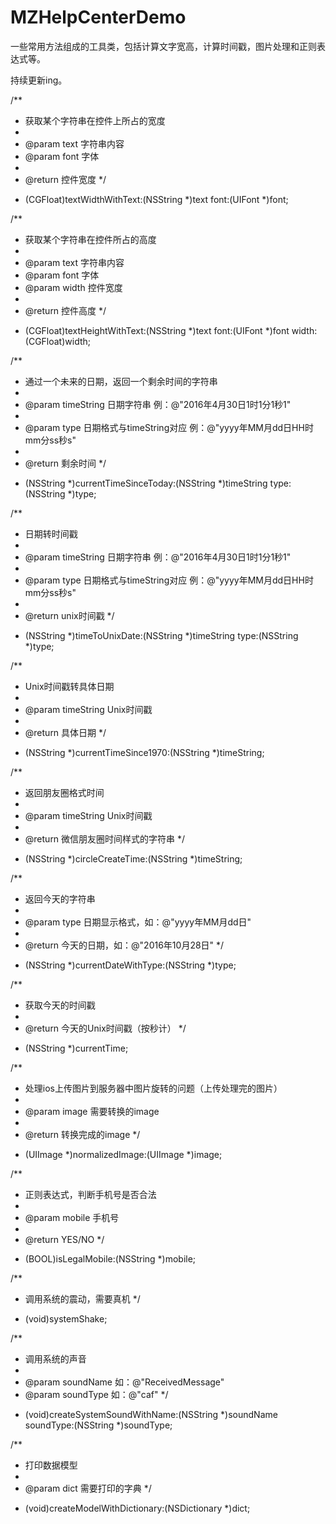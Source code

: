 # MZHelpCenterDemo

一些常用方法组成的工具类，包括计算文字宽高，计算时间戳，图片处理和正则表达式等。

持续更新ing。

/**
 *  获取某个字符串在控件上所占的宽度
 *
 *  @param text 字符串内容
 *  @param font 字体
 *
 *  @return 控件宽度
 */
+ (CGFloat)textWidthWithText:(NSString *)text font:(UIFont *)font;

/**
 *  获取某个字符串在控件所占的高度
 *
 *  @param text  字符串内容
 *  @param font  字体
 *  @param width 控件宽度
 *
 *  @return 控件高度
 */
+ (CGFloat)textHeightWithText:(NSString *)text font:(UIFont *)font width:(CGFloat)width;

/**
 *  通过一个未来的日期，返回一个剩余时间的字符串
 *
 *  @param timeString 日期字符串 例：@"2016年4月30日1时1分1秒1"
 *
 *  @param type 日期格式与timeString对应 例：@"yyyy年MM月dd日HH时mm分ss秒s"
 *
 *  @return 剩余时间
 */
+ (NSString *)currentTimeSinceToday:(NSString *)timeString type:(NSString *)type;

/**
 *  日期转时间戳
 *
 *  @param timeString 日期字符串 例：@"2016年4月30日1时1分1秒1"
 *
 *  @param type 日期格式与timeString对应 例：@"yyyy年MM月dd日HH时mm分ss秒s"
 *
 *  @return unix时间戳
 */
+ (NSString *)timeToUnixDate:(NSString *)timeString type:(NSString *)type;

/**
 *  Unix时间戳转具体日期
 *
 *  @param timeString Unix时间戳
 *
 *  @return 具体日期
 */
+ (NSString *)currentTimeSince1970:(NSString *)timeString;

/**
 *  返回朋友圈格式时间
 *
 *  @param timeString Unix时间戳
 *
 *  @return 微信朋友圈时间样式的字符串
 */
+ (NSString *)circleCreateTime:(NSString *)timeString;

/**
 *  返回今天的字符串
 *
 *  @param type 日期显示格式，如：@"yyyy年MM月dd日"
 *
 *  @return 今天的日期，如：@"2016年10月28日"
 */
+ (NSString *)currentDateWithType:(NSString *)type;

/**
 *  获取今天的时间戳
 *
 *  @return 今天的Unix时间戳（按秒计）
 */
+ (NSString *)currentTime;

/**
 *  处理ios上传图片到服务器中图片旋转的问题（上传处理完的图片）
 *
 *  @param image 需要转换的image
 *
 *  @return 转换完成的image
 */
+ (UIImage *)normalizedImage:(UIImage *)image;

/**
 *  正则表达式，判断手机号是否合法
 *
 *  @param mobile 手机号
 *
 *  @return YES/NO
 */
+ (BOOL)isLegalMobile:(NSString *)mobile;

/**
 *  调用系统的震动，需要真机
 */
+ (void)systemShake;

/**
 *  调用系统的声音
 *
 *  @param soundName 如：@"ReceivedMessage"
 *  @param soundType 如：@"caf"
 */
+ (void)createSystemSoundWithName:(NSString *)soundName soundType:(NSString *)soundType;

/**
 *  打印数据模型
 *
 *  @param dict 需要打印的字典
 */
+ (void)createModelWithDictionary:(NSDictionary *)dict;
